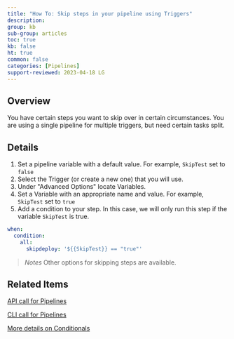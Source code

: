 ```yaml
---
title: "How To: Skip steps in your pipeline using Triggers"
description: 
group: kb
sub-group: articles
toc: true
kb: false
ht: true
common: false
categories: [Pipelines]
support-reviewed: 2023-04-18 LG
---
```


## Overview

You have certain steps you want to skip over in certain circumstances. You are using a single pipeline for multiple triggers, but need certain tasks split.

## Details

1. Set a pipeline variable with a default value. For example, `SkipTest` set to `false`
2. Select the Trigger (or create a new one) that you will use.
3. Under "Advanced Options" locate Variables.
4. Set a Variable with an appropriate name and value. For example, `SkipTest` set to `true`
5. Add a condition to your step. In this case, we will only run this step if the variable `SkipTest` is true.

```yaml
when:
  condition:
    all:
      skipdeploy: '${{SkipTest}} == "true"'
```

>_Notes_ Other options for skipping steps are available.

## Related Items

[API call for Pipelines](https://g.codefresh.io/api/#operation/pipelines-run)

[CLI call for Pipelines](https://codefresh-io.github.io/cli/pipelines/run-pipeline/)

[More details on Conditionals]({{site.baseurl}}/docs/pipelines/conditional-execution-of-steps/)
